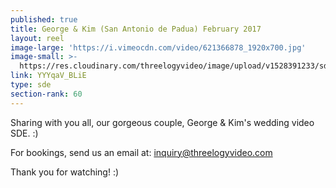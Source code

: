 ```yaml
---
published: true
title: George & Kim (San Antonio de Padua) February 2017
layout: reel
image-large: 'https://i.vimeocdn.com/video/621366878_1920x700.jpg'
image-small: >-
  https://res.cloudinary.com/threelogyvideo/image/upload/v1528391233/sde/george_a.jpg
link: YYYqaV_BLiE
type: sde
section-rank: 60
---
```

Sharing with you all, our gorgeous couple, George & Kim's wedding video SDE. :)

For bookings, send us an email at: inquiry@threelogyvideo.com

Thank you for watching! :)
